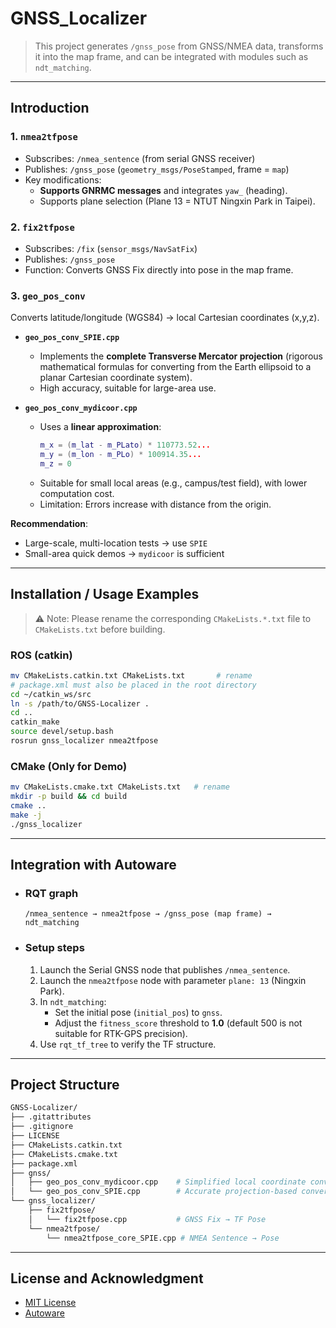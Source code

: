 # GNSS_Localizer

> This project generates `/gnss_pose` from GNSS/NMEA data, transforms it into the map frame, and can be integrated with modules such as `ndt_matching`.  

---

## Introduction

### 1. `nmea2tfpose`
- Subscribes: `/nmea_sentence` (from serial GNSS receiver)  
- Publishes: `/gnss_pose` (`geometry_msgs/PoseStamped`, frame = `map`)  
- Key modifications:  
  - **Supports GNRMC messages** and integrates `yaw_` (heading).  
  - Supports plane selection (Plane 13 = NTUT Ningxin Park in Taipei).  

### 2. `fix2tfpose`
- Subscribes: `/fix` (`sensor_msgs/NavSatFix`)  
- Publishes: `/gnss_pose`  
- Function: Converts GNSS Fix directly into pose in the map frame.  

### 3. `geo_pos_conv`
Converts latitude/longitude (WGS84) → local Cartesian coordinates (x,y,z).  
- **`geo_pos_conv_SPIE.cpp`**  
  - Implements the **complete Transverse Mercator projection** (rigorous mathematical formulas for converting from the Earth ellipsoid to a planar Cartesian coordinate system).  
  - High accuracy, suitable for large-area use.  

- **`geo_pos_conv_mydicoor.cpp`**  
  - Uses a **linear approximation**:  
    ```cpp
    m_x = (m_lat - m_PLato) * 110773.52...
    m_y = (m_lon - m_PLo) * 100914.35...
    m_z = 0
    ```
  - Suitable for small local areas (e.g., campus/test field), with lower computation cost.  
  - Limitation: Errors increase with distance from the origin.  

**Recommendation**:  
- Large-scale, multi-location tests → use `SPIE`  
- Small-area quick demos → `mydicoor` is sufficient  

---

## Installation / Usage Examples
> ⚠️ Note: Please rename the corresponding `CMakeLists.*.txt` file to `CMakeLists.txt` before building.

### ROS (catkin)
```bash
mv CMakeLists.catkin.txt CMakeLists.txt       # rename
# package.xml must also be placed in the root directory
cd ~/catkin_ws/src
ln -s /path/to/GNSS-Localizer .
cd ..
catkin_make
source devel/setup.bash
rosrun gnss_localizer nmea2tfpose
```

### CMake (Only for Demo)
```bash
mv CMakeLists.cmake.txt CMakeLists.txt   # rename
mkdir -p build && cd build
cmake ..
make -j
./gnss_localizer
```

---

## Integration with Autoware

- ### RQT graph
  ```
  /nmea_sentence → nmea2tfpose → /gnss_pose (map frame) → ndt_matching
  ```

- ### Setup steps
  1. Launch the Serial GNSS node that publishes `/nmea_sentence`.  
  2. Launch the `nmea2tfpose` node with parameter `plane: 13` (Ningxin Park).  
  3. In `ndt_matching`:  
     - Set the initial pose (`initial_pos`) to `gnss`.  
     - Adjust the `fitness_score` threshold to **1.0** (default 500 is not suitable for RTK-GPS precision).  
  4. Use `rqt_tf_tree` to verify the TF structure.  

---

## Project Structure
```bash
GNSS-Localizer/
├── .gitattributes
├── .gitignore
├── LICENSE
├── CMakeLists.catkin.txt
├── CMakeLists.cmake.txt
├── package.xml
├── gnss/
│   ├── geo_pos_conv_mydicoor.cpp    # Simplified local coordinate conversion
│   └── geo_pos_conv_SPIE.cpp        # Accurate projection-based conversion
└── gnss_localizer/
    ├── fix2tfpose/
    │   └── fix2tfpose.cpp           # GNSS Fix → TF Pose
    └── nmea2tfpose/
        └── nmea2tfpose_core_SPIE.cpp # NMEA Sentence → Pose
```

---

## License and Acknowledgment
- [MIT License](./LICENSE)  
- [Autoware](https://www.autoware.org/)
